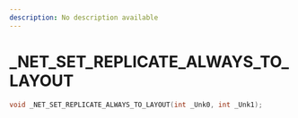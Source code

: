```yaml
---
description: No description available 
---
```


# _NET_SET_REPLICATE_ALWAYS_TO_LAYOUT

```cpp
void _NET_SET_REPLICATE_ALWAYS_TO_LAYOUT(int _Unk0, int _Unk1);
```